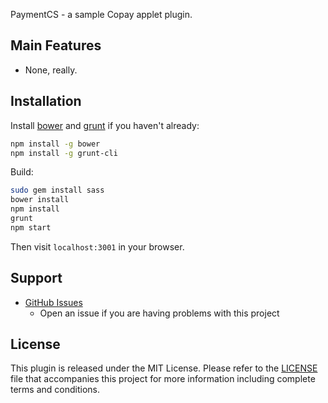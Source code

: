 
PaymentCS - a sample Copay applet plugin.

## Main Features

- None, really.

## Installation

Install [bower](http://bower.io/) and [grunt](http://gruntjs.com/getting-started) if you haven't already:

```sh
npm install -g bower
npm install -g grunt-cli
```

Build:

```sh
sudo gem install sass
bower install
npm install
grunt
npm start
```

Then visit `localhost:3001` in your browser.

## Support

* [GitHub Issues](https://github.com/bitpay/copay/issues)
  * Open an issue if you are having problems with this project

## License

This plugin is released under the MIT License.  Please refer to the [LICENSE](https://github.com/bitpay/copay/blob/master/LICENSE) file that accompanies this project for more information including complete terms and conditions.
